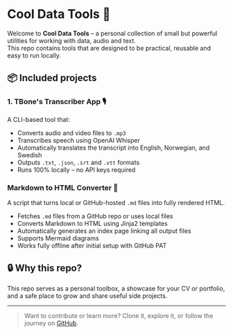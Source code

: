 # Cool Data Tools 🚀

Welcome to **Cool Data Tools** – a personal collection of small but powerful utilities for working with data, audio and text.  
This repo contains tools that are designed to be practical, reusable and easy to run locally.

## 📦 Included projects

### 1. TBone's Transcriber App 🎙️
A CLI-based tool that:
- Converts audio and video files to `.mp3`
- Transcribes speech using OpenAI Whisper
- Automatically translates the transcript into English, Norwegian, and Swedish
- Outputs `.txt`, `.json`, `.srt` and `.vtt` formats
- Runs 100% locally – no API keys required

### Markdown to HTML Converter 📝
A script that turns local or GitHub-hosted `.md` files into fully rendered HTML.
- Fetches `.md` files from a GitHub repo or uses local files
- Converts Markdown to HTML using Jinja2 templates
- Automatically generates an index page linking all output files
- Supports Mermaid diagrams
- Works fully offline after initial setup with GitHub PAT

## 🔒 Why this repo?

This repo serves as a personal toolbox, a showcase for your CV or portfolio, and a safe place to grow and share useful side projects.

---

> Want to contribute or learn more? Clone it, explore it, or follow the journey on [GitHub](https://github.com/TBoneMendez).
